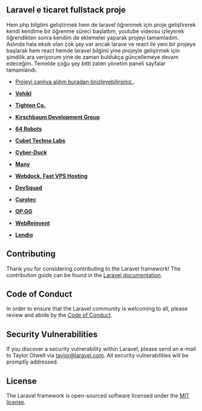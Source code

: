 
## Laravel e ticaret fullstack proje 

Hem php bilgilmi geliştirmek hem de laravel öğrenmek için proje geliştirerek kendi kendime bir öğrenme süreci başlattım, youtube videosu izleyerek öğrendikten sonra kendim de eklemeler yaparak projeyi tamamladım. 
Aslında hala eksik olan çok şey var ancak larave ve react ile yeni bir projeye başlarak hem react hemde laravel bilgimi yine projeyle gelişirmek için şimdilik ara veriyorum yine de zaman buldukça güncellemeye devam edeceğim. 
Temelde çoğu şey bitti zaten yönetim paneli sayfalar tamamlandı. 

- [Projeyi canlıya aldım buradan önizleyebilirsiniz.](https://laravel.com/docs/routing).


- **[Vehikl](https://vehikl.com/)**
- **[Tighten Co.](https://tighten.co)**
- **[Kirschbaum Development Group](https://kirschbaumdevelopment.com)**
- **[64 Robots](https://64robots.com)**
- **[Cubet Techno Labs](https://cubettech.com)**
- **[Cyber-Duck](https://cyber-duck.co.uk)**
- **[Many](https://www.many.co.uk)**
- **[Webdock, Fast VPS Hosting](https://www.webdock.io/en)**
- **[DevSquad](https://devsquad.com)**
- **[Curotec](https://www.curotec.com/services/technologies/laravel/)**
- **[OP.GG](https://op.gg)**
- **[WebReinvent](https://webreinvent.com/?utm_source=laravel&utm_medium=github&utm_campaign=patreon-sponsors)**
- **[Lendio](https://lendio.com)**

## Contributing

Thank you for considering contributing to the Laravel framework! The contribution guide can be found in the [Laravel documentation](https://laravel.com/docs/contributions).

## Code of Conduct

In order to ensure that the Laravel community is welcoming to all, please review and abide by the [Code of Conduct](https://laravel.com/docs/contributions#code-of-conduct).

## Security Vulnerabilities

If you discover a security vulnerability within Laravel, please send an e-mail to Taylor Otwell via [taylor@laravel.com](mailto:taylor@laravel.com). All security vulnerabilities will be promptly addressed.

## License

The Laravel framework is open-sourced software licensed under the [MIT license](https://opensource.org/licenses/MIT).
